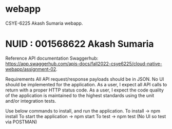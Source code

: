 # webapp
CSYE-6225 Akash Sumaria webapp.

# NUID : 001568622 Akash Sumaria


Reference API documentation
Swaggerhub: https://app.swaggerhub.com/apis-docs/fall2022-csye6225/cloud-native-webapp/assignment-02. 

Requirements
All API request/response payloads should be in JSON.
No UI should be implemented for the application.
As a user, I expect all API calls to return with a proper HTTP status code.
As a user, I expect the code quality of the application is maintained to the highest standards using the unit and/or integration tests.

Use below commands to install, and run the application.
To install -> npm install
To start the application -> npm start
To test -> npm test (No UI so test via POSTMAN)


